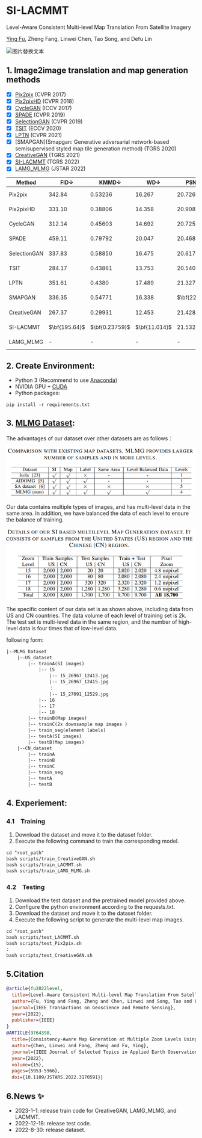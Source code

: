 # SI-LACMMT

Level-Aware Consistent Multi-level Map Translation From Satellite Imagery  

[Ying Fu](https://ying-fu.github.io/), Zheng Fang, Linwei Chen, Tao Song, and Defu Lin 

<img src="https://github.com/FZfangzheng/SI-LACMMT/blob/master/img/example1.jpg" alt="图片替换文本" width="350" align="bottom" />

## 1. Image2image translation and map generation methods

* [x] [Pix2pix](https://openaccess.thecvf.com/content_cvpr_2017/html/Isola_Image-To-Image_Translation_With_CVPR_2017_paper.html) (CVPR 2017)
* [x] [Pix2pixHD](https://openaccess.thecvf.com/content_cvpr_2018/html/Wang_High-Resolution_Image_Synthesis_CVPR_2018_paper.html) (CVPR 2018)
* [x] [CycleGAN](https://openaccess.thecvf.com/content_iccv_2017/html/Zhu_Unpaired_Image-To-Image_Translation_ICCV_2017_paper.html) (ICCV 2017)
* [x] [SPADE](https://openaccess.thecvf.com/content_CVPR_2019/html/Park_Semantic_Image_Synthesis_With_Spatially-Adaptive_Normalization_CVPR_2019_paper.html) (CVPR 2019)
* [x] [SelectionGAN](https://openaccess.thecvf.com/content_CVPR_2019/html/Tang_Multi-Channel_Attention_Selection_GAN_With_Cascaded_Semantic_Guidance_for_Cross-View_CVPR_2019_paper.html) (CVPR 2019)
* [x] [TSIT](https://link.springer.com/chapter/10.1007/978-3-030-58580-8_13) (ECCV 2020)
* [x] [LPTN](https://openaccess.thecvf.com/content/CVPR2021/html/Lin_Drafting_and_Revision_Laplacian_Pyramid_Network_for_Fast_High-Quality_Artistic_CVPR_2021_paper.html?ref=https://githubhelp.com) (CVPR 2021)
* [x] [SMAPGAN](Smapgan:
Generative adversarial network-based semisupervised styled map tile
generation method) (TGRS 2020)
* [x] [CreativeGAN](https://ieeexplore.ieee.org/document/9540226) (TGRS 2021)
* [x] [SI-LACMMT](https://ieeexplore.ieee.org/document/9950295/) (TGRS 2022)
* [x] [LAMG_MLMG](https://ieeexplore.ieee.org/document/9764398) (JSTAR 2022) 

| Method       | FID$\downarrow$ | KMMD$\downarrow$ | WD$\downarrow$ | PSNR$\uparrow$ | Model          |
| ------------ | --------------- | ---------------- | -------------- | -------------- | -------------- |
| Pix2pix      | 342.84          | 0.53236          | 16.267         | 20.726         | [Baidu Disk]() |
| Pix2pixHD    | 331.10          | 0.38806          | 14.358         | 20.908         | [Baidu Disk]() |
| CycleGAN     | 312.14          | 0.45603          | 14.692         | 20.725         | [Baidu Disk]() |
| SPADE        | 459.11          | 0.79792          | 20.047         | 20.468         | [Baidu Disk]() |
| SelectionGAN | 337.83          | 0.58850          | 16.475         | 20.617         | [Baidu Disk]() |
| TSIT         | 284.17          | 0.43861          | 13.753         | 20.540         | [Baidu Disk]() |
| LPTN         | 351.61          | 0.4380           | 17.489         | 21.327         | [Baidu Disk]() |
| SMAPGAN      | 336.35          | 0.54771          | 16.338         | $\bf{22.506}$  | [Baidu Disk]() |
| CreativeGAN  | 267.37          | 0.29931          | 12.453         | 21.428         | [Baidu Disk]() |
| SI-LACMMT    | $\bf{195.64}$   | $\bf{0.23759}$   | $\bf{11.014}$  | 21.532         | [Baidu Disk]() |
| LAMG_MLMG    | -               | -                | -              | -              | [Baidu Disk]() |

## 2. Create Environment:

- Python 3 (Recommend to use [Anaconda](https://www.anaconda.com/download/#linux))
- NVIDIA GPU + [CUDA](https://developer.nvidia.com/cuda-downloads)
- Python packages:

```
pip install -r requirements.txt
```

## 3. [MLMG Dataset](https://github.com/FZfangzheng/MLMG):

The advantages of our dataset over other datasets are as follows：

![image-20221214203605415](https://github.com/FZfangzheng/SI-LACMMT/blob/master/img/data1.png)

Our data contains multiple types of images, and has multi-level data in the same area. In addition, we have balanced the data of each level to ensure the balance of training.

![image-20221214203621871](https://github.com/FZfangzheng/SI-LACMMT/blob/master/img/data2.png)

The specific content of our data set is as shown above, including data from US and CN countries. The data volume of each level of training set is 2k. The test set is multi-level data in the same region, and the number of high-level data is four times that of low-level data.

following form:

```shell
|--MLMG Dataset
    |--US_dataset
    	|-- trainA(SI images)
    		|-- 15
    			|-- 15_26967_12413.jpg
    			|-- 15_26967_12415.jpg
    			：
                |-- 15_27091_12529.jpg
    		|-- 16
    		|-- 17
    		|-- 18
    	|-- trainB(Map images)
    	|-- trainC(2x downsample map images )
    	|-- train_seg(element labels)
    	|-- testA(SI images)
    	|-- testB(Map images)
    |--CN_dataset
    	|-- trainA
    	|-- trainB
    	|-- trainC
    	|-- train_seg
    	|-- testA
    	|-- testB
```

## 4. Experiement:

### 4.1　Training

1. Download the dataset and move it to the dataset folder.
2. Execute the following command to train the corresponding model.
```shell
cd "root_path"
bash scripts/train_CreativeGAN.sh
bash scripts/train_LACMMT.sh
bash scripts/train_LAMG_MLMG.sh
```

### 4.2　Testing	

1. Download the test dataset and the pretrained model provided above.
2. Configure the python environment according to the requests.txt.
3. Download the dataset and move it to the dataset folder.
4. Execute the following script to generate the multi-level map images.

```shell
cd "root_path"
bash scripts/test_LACMMT.sh
bash scripts/test_Pix2pix.sh
:
bash scripts/test_CreativeGAN.sh
```

## 5.Citation

```bibtex
@article{fu2022level,
  title={Level-Aware Consistent Multi-level Map Translation From Satellite Imagery},
  author={Fu, Ying and Fang, Zheng and Chen, Linwei and Song, Tao and Lin, Defu},
  journal={IEEE Transactions on Geoscience and Remote Sensing},
  year={2022},
  publisher={IEEE}
}
@ARTICLE{9764398,
  title={Consistency-Aware Map Generation at Multiple Zoom Levels Using Aerial Image}, 
  author={Chen, Linwei and Fang, Zheng and Fu, Ying},
  journal={IEEE Journal of Selected Topics in Applied Earth Observations and Remote Sensing}, 
  year={2022},
  volume={15},
  pages={5953-5966},
  doi={10.1109/JSTARS.2022.3170591}}
```

## 6.News :sparkles:

- 2023-1-1: release train code for CreativeGAN, LAMG_MLMG, and LACMMT.
- 2022-12-18: release test code.
- 2022-8-30: release dataset.